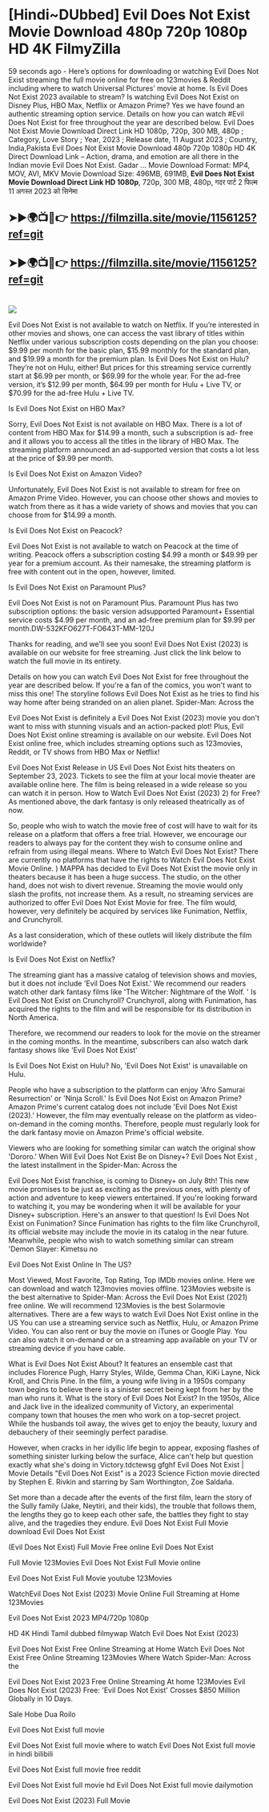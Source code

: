# [Hindi~DUbbed] Evil Does Not Exist Movie Download 480p 720p 1080p HD 4K FilmyZilla


59 seconds ago - Here’s options for downloading or watching Evil Does Not Exist streaming the full movie online for free on 123movies & Reddit including where to watch Universal Pictures’ movie at home. Is Evil Does Not Exist 2023 available to stream? Is watching Evil Does Not Exist on Disney Plus, HBO Max, Netflix or Amazon Prime? Yes we have found an authentic streaming option service. Details on how you can watch #Evil Does Not Exist for free throughout the year are described below. Evil Does Not Exist Movie Download Direct Link HD 1080p, 720p, 300 MB, 480p ; Category, Love Story ; Year, 2023 ; Release date, 11 August 2023 ; Country, India,Pakista Evil Does Not Exist Movie Download 480p 720p 1080p HD 4K Direct Download Link – Action, drama, and emotion are all there in the Indian movie Evil Does Not Exist. Gadar ...
Movie Download Format: MP4, MOV, AVI, MKV
Movie Download Size: 496MB, 691MB, **Evil Does Not Exist Movie Download Direct Link HD 1080p**, 720p, 300 MB, 480p, गदर पार्ट 2 फिल्म 11 अगस्त 2023 को सिनेमा

## ➤►🌍📺📱👉   https://filmzilla.site/movie/1156125?ref=git

## ➤►🌍📺📱👉   https://filmzilla.site/movie/1156125?ref=git

#

<img src="https://image.tmdb.org/t/p/w780//dSyNPeQa4KnWSluU2rP3yansB4P.jpg" />

Evil Does Not Exist is not available to watch on Netflix. If you’re interested in other movies and shows, one can access the vast library of titles within Netflix under various subscription costs depending on the plan you choose: $9.99 per month for the basic plan, $15.99 monthly for the standard plan, and $19.99 a month for the premium plan. Is Evil Does Not Exist on Hulu? They’re not on Hulu, either! But prices for this streaming service currently start at $6.99 per month, or $69.99 for the whole year. For the ad-free version, it’s $12.99 per month, $64.99 per month for Hulu + Live TV, or $70.99 for the ad-free Hulu + Live TV.

Is Evil Does Not Exist on HBO Max?

Sorry, Evil Does Not Exist is not available on HBO Max. There is a lot of content from HBO Max for $14.99 a month, such a subscription is ad- free and it allows you to access all the titles in the library of HBO Max. The streaming platform announced an ad-supported version that costs a lot less at the price of $9.99 per month.

Is Evil Does Not Exist on Amazon Video?

Unfortunately, Evil Does Not Exist is not available to stream for free on Amazon Prime Video. However, you can choose other shows and movies to watch from there as it has a wide variety of shows and movies that you can choose from for $14.99 a month.

Is Evil Does Not Exist on Peacock?

Evil Does Not Exist is not available to watch on Peacock at the time of writing. Peacock offers a subscription costing $4.99 a month or $49.99 per year for a premium account. As their namesake, the streaming platform is free with content out in the open, however, limited.

Is Evil Does Not Exist on Paramount Plus?

Evil Does Not Exist is not on Paramount Plus. Paramount Plus has two subscription options: the basic version adsupported Paramount+ Essential service costs $4.99 per month, and an ad-free premium plan for $9.99 per month.DW-532KFO627T-FO643T-MM-120J

Thanks for reading, and we'll see you soon! Evil Does Not Exist (2023) is available on our website for free streaming. Just click the link below to watch the full movie in its entirety.

Details on how you can watch Evil Does Not Exist for free throughout the year are described below. If you're a fan of the comics, you won't want to miss this one! The storyline follows Evil Does Not Exist as he tries to find his way home after being stranded on an alien planet. Spider-Man: Across the

Evil Does Not Exist is definitely a Evil Does Not Exist (2023) movie you don't want to miss with stunning visuals and an action-packed plot! Plus, Evil Does Not Exist online streaming is available on our website. Evil Does Not Exist online free, which includes streaming options such as 123movies, Reddit, or TV shows from HBO Max or Netflix!

Evil Does Not Exist Release in US Evil Does Not Exist hits theaters on September 23, 2023. Tickets to see the film at your local movie theater are available online here. The film is being released in a wide release so you can watch it in person. How to Watch Evil Does Not Exist (2023) 2) for Free? As mentioned above, the dark fantasy is only released theatrically as of now.

So, people who wish to watch the movie free of cost will have to wait for its release on a platform that offers a free trial. However, we encourage our readers to always pay for the content they wish to consume online and refrain from using illegal means. Where to Watch Evil Does Not Exist? There are currently no platforms that have the rights to Watch Evil Does Not Exist Movie Online. ) MAPPA has decided to Evil Does Not Exist the movie only in theaters because it has been a huge success. The studio, on the other hand, does not wish to divert revenue. Streaming the movie would only slash the profits, not increase them. As a result, no streaming services are authorized to offer Evil Does Not Exist Movie for free. The film would, however, very definitely be acquired by services like Funimation, Netflix, and Crunchyroll.

As a last consideration, which of these outlets will likely distribute the film worldwide?

Is Evil Does Not Exist on Netflix?

The streaming giant has a massive catalog of television shows and movies, but it does not include 'Evil Does Not Exist.' We recommend our readers watch other dark fantasy films like 'The Witcher: Nightmare of the Wolf. ' Is Evil Does Not Exist on Crunchyroll? Crunchyroll, along with Funimation, has acquired the rights to the film and will be responsible for its distribution in North America.

Therefore, we recommend our readers to look for the movie on the streamer in the coming months. In the meantime, subscribers can also watch dark fantasy shows like 'Evil Does Not Exist'

Is Evil Does Not Exist on Hulu? No, 'Evil Does Not Exist' is unavailable on Hulu.

People who have a subscription to the platform can enjoy 'Afro Samurai Resurrection' or 'Ninja Scroll.' Is Evil Does Not Exist on Amazon Prime? Amazon Prime's current catalog does not include 'Evil Does Not Exist (2023).' However, the film may eventually release on the platform as video-on-demand in the coming months. Therefore, people must regularly look for the dark fantasy movie on Amazon Prime's official website.

Viewers who are looking for something similar can watch the original show 'Dororo.' When Will Evil Does Not Exist Be on Disney+? Evil Does Not Exist , the latest installment in the Spider-Man: Across the

Evil Does Not Exist franchise, is coming to Disney+ on July 8th! This new movie promises to be just as exciting as the previous ones, with plenty of action and adventure to keep viewers entertained. If you're looking forward to watching it, you may be wondering when it will be available for your Disney+ subscription. Here's an answer to that question! Is Evil Does Not Exist on Funimation? Since Funimation has rights to the film like Crunchyroll, its official website may include the movie in its catalog in the near future. Meanwhile, people who wish to watch something similar can stream 'Demon Slayer: Kimetsu no

Evil Does Not Exist Online In The US?

Most Viewed, Most Favorite, Top Rating, Top IMDb movies online. Here we can download and watch 123movies movies offline. 123Movies website is the best alternative to Spider-Man: Across the Evil Does Not Exist (2021) free online. We will recommend 123Movies is the best Solarmovie alternatives. There are a few ways to watch Evil Does Not Exist online in the US You can use a streaming service such as Netflix, Hulu, or Amazon Prime Video. You can also rent or buy the movie on iTunes or Google Play. You can also watch it on-demand or on a streaming app available on your TV or streaming device if you have cable.

What is Evil Does Not Exist About? It features an ensemble cast that includes Florence Pugh, Harry Styles, Wilde, Gemma Chan, KiKi Layne, Nick Kroll, and Chris Pine. In the film, a young wife living in a 1950s company town begins to believe there is a sinister secret being kept from her by the man who runs it. What is the story of Evil Does Not Exist? In the 1950s, Alice and Jack live in the idealized community of Victory, an experimental company town that houses the men who work on a top-secret project. While the husbands toil away, the wives get to enjoy the beauty, luxury and debauchery of their seemingly perfect paradise.

However, when cracks in her idyllic life begin to appear, exposing flashes of something sinister lurking below the surface, Alice can't help but question exactly what she's doing in Victory.tdctewsg gfghf Evil Does Not Exist | Movie Details "Evil Does Not Exist" is a 2023 Science Fiction movie directed by Stephen E. Rivkin and starring by Sam Worthington, Zoe Saldaña.

Set more than a decade after the events of the first film, learn the story of the Sully family (Jake, Neytiri, and their kids), the trouble that follows them, the lengths they go to keep each other safe, the battles they fight to stay alive, and the tragedies they endure. Evil Does Not Exist Full Movie download Evil Does Not Exist

(Evil Does Not Exist) Full Movie Free online Evil Does Not Exist

Full Movie 123Movies Evil Does Not Exist Full Movie online

Evil Does Not Exist Full Movie youtube 123Movies

WatchEvil Does Not Exist (2023) Movie Online Full Streaming at Home 123Movies

Evil Does Not Exist 2023 MP4/720p 1080p

HD 4K Hindi Tamil dubbed filmywap Watch Evil Does Not Exist (2023)

Evil Does Not Exist Free Online Streaming at Home Watch Evil Does Not Exist Free Online Streaming 123Movies Where Watch Spider-Man: Across the

Evil Does Not Exist 2023 Free Online Streaming At home 123Movies Evil Does Not Exist (2023) Free: 'Evil Does Not Exist' Crosses $850 Million Globally in 10 Days.

Sale Hobe Dua Roilo

Evil Does Not Exist full movie

Evil Does Not Exist full movie where to watch Evil Does Not Exist full movie in hindi bilibili

Evil Does Not Exist full movie free reddit

Evil Does Not Exist full movie hd Evil Does Not Exist full movie dailymotion

Evil Does Not Exist (2023) Full Movie